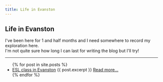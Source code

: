 ```yaml
---
title: Life in Evanston
---
```


## Life in Evanston

I've been here for 1 and half months and I need somewhere to record my exploration here.  
I'm not quite sure how long I can last for writing the blog but I'll try!

**********   

<ul>
  {% for post in site.posts %}
    <li>
      <a href="ESLclassinEvanston.html"> ESL class in Evanston</a>
      {{ post.excerpt }} <a href="ESLclassinEvanston.html"> Read more...</a>
    </li>
  {% endfor %}
</ul>
